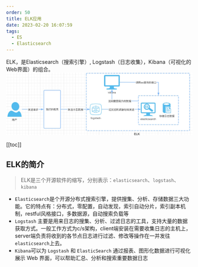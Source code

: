 ```yaml
---
order: 50
title: ELK应用
date: 2023-02-20 16:07:59
tags: 
  - ES
  - Elasticsearch
---
```




ELK，是Elasticsearch（搜索引擎）, Logstash（日志收集），Kibana（可视化的Web界面）的组合。
![](./library/elk.jpg)

<!-- more -->
[[toc]]

## ELK的简介
> ELK是三个开源软件的缩写，分别表示：`elasticsearch`、`logstash`、`kibana`
- `Elasticsearch`是个开源分布式搜索引擎，提供搜集、分析、存储数据三大功能。它的特点有：分布式，零配置，自动发现，索引自动分片，索引副本机制，restful风格接口，多数据源，自动搜索负载等
- `Logstash` 主要是用来日志的搜集、分析、过滤日志的工具，支持大量的数据获取方式。一般工作方式为c/s架构，client端安装在需要收集日志的主机上，server端负责将收到的各节点日志进行过滤、修改等操作在一并发往`elasticsearch`上去。
- `Kibana`可以为 `Logstash` 和 `ElasticSearch` 通过报表、图形化数据进行可视化展示 Web 界面，可以帮助汇总、分析和搜索重要数据日志

